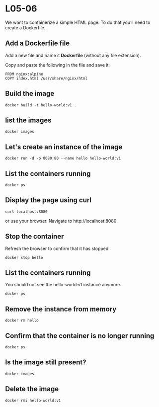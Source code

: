 # L05-06

We want to containerize a simple HTML page.  To do that you’ll need to create a Dockerfile.

## Add a Dockerfile file

Add a new file and name it **Dockerfile** (without any file extension).

Copy and paste the following in the file and save it:

    FROM nginx:alpine
    COPY index.html /usr/share/nginx/html

## Build the image

    docker build -t hello-world:v1 .

## list the images

    docker images

## Let's create an instance of the image

    docker run -d -p 8080:80 --name hello hello-world:v1

## List the containers running

    docker ps

## Display the page using curl

    curl localhost:8080

or use your browser. Navigate to http://localhost:8080

## Stop the container

Refresh the browser to confirm that it has stopped

    docker stop hello

## List the containers running

You should not see the hello-world:v1 instance anymore.

    docker ps

## Remove the instance from memory

    docker rm hello

## Confirm that the container is no longer running

    docker ps

## Is the image still present?

    docker images

## Delete the image

    docker rmi hello-world:v1